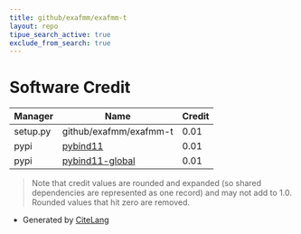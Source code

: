 ```yaml
---
title: github/exafmm/exafmm-t
layout: repo
tipue_search_active: true
exclude_from_search: true
---
```

# Software Credit

|Manager|Name|Credit|
|-------|----|------|
|setup.py|github/exafmm/exafmm-t|0.01|
|pypi|[pybind11](https://github.com/pybind/pybind11)|0.01|
|pypi|[pybind11-global](https://github.com/pybind/pybind11)|0.01|


> Note that credit values are rounded and expanded (so shared dependencies are represented as one record) and may not add to 1.0. Rounded values that hit zero are removed.


- Generated by [CiteLang](https://github.com/vsoch/citelang)
